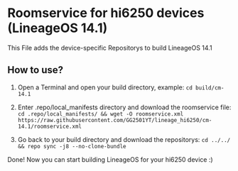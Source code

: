 # Roomservice for hi6250 devices (LineageOS 14.1)
This File adds the device-specific Repositorys to build LineageOS 14.1

## How to use?
1. Open a Terminal and open your build directory, example:
`cd build/cm-14.1`

2. Enter .repo/local_manifests directory and download the roomservice file:
`cd .repo/local_manifests/ && wget -O roomservice.xml https://raw.githubusercontent.com/GG2501YT/lineage_hi6250/cm-14.1/roomservice.xml`

3. Go back to your build directory and download the repositorys:
`cd ../../ && repo sync -j8 --no-clone-bundle`

Done! Now you can start building LineageOS for your hi6250 device :)
